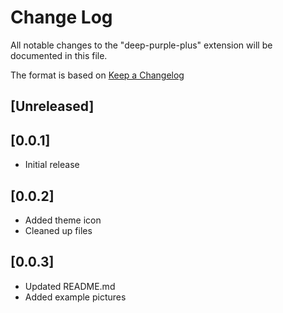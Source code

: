 # Change Log
All notable changes to the "deep-purple-plus" extension will be documented in this file.

The format is based on [Keep a Changelog](http://keepachangelog.com/)

## [Unreleased]

## [0.0.1]
- Initial release

## [0.0.2]
- Added theme icon
- Cleaned up files

## [0.0.3]
- Updated README.md
- Added example pictures
